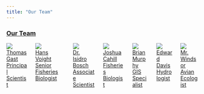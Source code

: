 ```yaml
---
title: "Our Team"
---
```


### [Our Team](/our-team)

<div class="container">
  <div class="columns">
    <div class="column col-4 col-sm-12">
    <a href="/our-team#tom-gast">
      <div class="card">
        <div class="card-image">
            <img src="../our-team/_tom-gast/tgast.jpg" class="img-responsive img-fit-cover">
        </div>
        <div class="card-header">
        <div class="card-title h5 text-dark">Thomas Gast</div>
        <div class="card-subtitle text-gray">Principal Scientist</div>
        </div>
      </div>
    </a>
    </div>
    <div class="column col-4 col-sm-12">
    <a href="/our-team#hans-voight">
      <div class="card">
        <div class="card-image">
            <img src="../our-team/_hans-voight/hvoight.jpg" class="img-responsive">
        </div>
        <div class="card-header">
        <div class="card-title h5 text-dark">Hans Voight</div>
        <div class="card-subtitle text-gray">Senior Fisheries Biologist</div>
        </div>
      </div>
    </a>
    </div>
    <div class="column col-4 col-sm-12">
    <a href="/our-team#dr-isidro-bosch">
      <div class="card">
        <div class="card-image">
            <img src="../our-team/_dr-bosch/ibosch.jpg" class="img-responsive">
        </div>
        <div class="card-header">
        <div class="card-title h5 text-dark">Dr. Isidro Bosch</div>
        <div class="card-subtitle text-gray">Associate Scientist</div>
        </div>
      </div>
    </a>
    </div>
    <div class="column col-4 col-xs-12">
    <a href="/our-team#joshua-cahill">
      <div class="card">
        <div class="card-image">
            <img src="../our-team/_josh-cahill/jcahill.jpg" class="img-responsive">
        </div>
        <div class="card-header">
        <div class="card-title h5 text-dark">Joshua Cahill</div>
        <div class="card-subtitle text-gray">Fisheries Biologist</div>
        </div>
      </div>
    </a>
    </div>
    <div class="column col-4 col-xs-12">
    <a href="/our-team#brian-murphy">
      <div class="card">
        <div class="card-image">
            <img src="../our-team/_brian-murphy/bmurphy.png" class="img-responsive">
        </div>
        <div class="card-header">
        <div class="card-title h5 text-dark">Brian Murphy</div>
        <div class="card-subtitle text-gray">GIS Specialist</div>
        </div>
      </div>
    </a>
    </div>
    <div class="column col-4 col-xs-12">
    <a href="/our-team#edward-davis">
      <div class="card">
        <div class="card-image">
            <img src="../our-team/_edward-davis/edavis.jpg" class="img-responsive">
        </div>
        <div class="card-header">
        <div class="card-title h5 text-dark">Edward Davis</div>
        <div class="card-subtitle text-gray">Hydrologist</div>
        </div>
      </div>
    </a>
    </div>
    <div class="column col-4 col-s-12">
    <a href="/our-team#mr-windsor">
      <div class="card">
        <div class="card-image">
            <img src="../our-team/_windsor/jwindsor.jpg" class="img-responsive">
        </div>
        <div class="card-header">
        <div class="card-title h5 text-dark">Mr. Windsor</div>
        <div class="card-subtitle text-gray">Avian Ecologist</div>
        </div>
      </div>
    </a>
    </div>
  </div>
</div>
